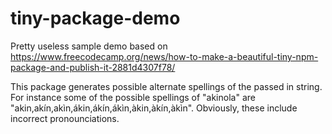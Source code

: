 # tiny-package-demo

Pretty useless sample demo based on https://www.freecodecamp.org/news/how-to-make-a-beautiful-tiny-npm-package-and-publish-it-2881d4307f78/

This package generates possible alternate spellings of the passed in string. For instance some of the possible spellings of "akinola" are "akin,akín,akìn,ákin,ákín,ákìn,àkin,àkín,àkìn". Obviously, these include incorrect pronounciations.
